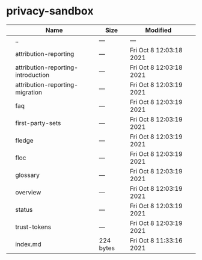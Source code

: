 privacy-sandbox
===============

<table><thead><tr class="header"><th></th><th>Name</th><th>Size</th><th>Modified</th><th></th></tr></thead><tbody><tr class="odd"><td></td><td><span class="goup">..</span></td><td>—</td><td>—</td><td></td></tr><tr class="even"><td></td><td><span class="name">attribution-reporting</span></td><td>—</td><td>Fri Oct 8 12:03:18 2021</td><td></td></tr><tr class="odd"><td></td><td><span class="name">attribution-reporting-introduction</span></td><td>—</td><td>Fri Oct 8 12:03:18 2021</td><td></td></tr><tr class="even"><td></td><td><span class="name">attribution-reporting-migration</span></td><td>—</td><td>Fri Oct 8 12:03:19 2021</td><td></td></tr><tr class="odd"><td></td><td><span class="name">faq</span></td><td>—</td><td>Fri Oct 8 12:03:19 2021</td><td></td></tr><tr class="even"><td></td><td><span class="name">first-party-sets</span></td><td>—</td><td>Fri Oct 8 12:03:19 2021</td><td></td></tr><tr class="odd"><td></td><td><span class="name">fledge</span></td><td>—</td><td>Fri Oct 8 12:03:19 2021</td><td></td></tr><tr class="even"><td></td><td><span class="name">floc</span></td><td>—</td><td>Fri Oct 8 12:03:19 2021</td><td></td></tr><tr class="odd"><td></td><td><span class="name">glossary</span></td><td>—</td><td>Fri Oct 8 12:03:19 2021</td><td></td></tr><tr class="even"><td></td><td><span class="name">overview</span></td><td>—</td><td>Fri Oct 8 12:03:19 2021</td><td></td></tr><tr class="odd"><td></td><td><span class="name">status</span></td><td>—</td><td>Fri Oct 8 12:03:19 2021</td><td></td></tr><tr class="even"><td></td><td><span class="name">trust-tokens</span></td><td>—</td><td>Fri Oct 8 12:03:19 2021</td><td></td></tr><tr class="odd"><td></td><td><span class="name">index.md</span></td><td>224 bytes</td><td>Fri Oct 8 11:33:16 2021</td><td></td></tr></tbody></table>
